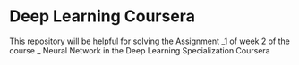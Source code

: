 # Deep Learning Coursera
This repository will be helpful for solving the Assignment _1 of week 2 of the course _ Neural Network in the Deep Learning Specialization Coursera
